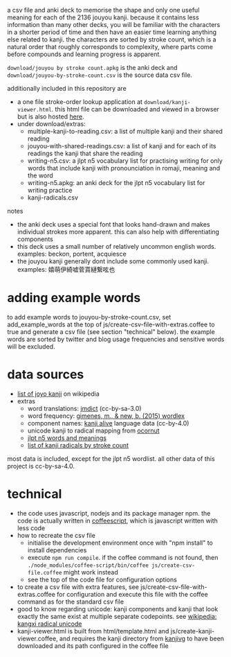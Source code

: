 a csv file and anki deck to memorise the shape and only one useful meaning for each of the 2136 jouyou kanji.
because it contains less information than many other decks, you will be familiar with the characters in a shorter period of time and then have an easier time learning anything else related to kanji.
the characters are sorted by stroke count, which is a natural order that roughly corresponds to complexity, where parts come before compounds and learning progress is apparent.

`download/jouyou by stroke count.apkg` is the anki deck and `download/jouyou-by-stroke-count.csv` is the source data csv file.

additionally included in this repository are
* a one file stroke-order lookup application at `download/kanji-viewer.html`. this html file can be downloaded and viewed in a browser but is also hosted [here](http://sph.mn/other/kanji-viewer.html).
* under download/extras:
  * multiple-kanji-to-reading.csv: a list of multiple kanji and their shared reading
  * jouyou-with-shared-readings.csv: a list of kanji and for each of its readings the kanji that share the reading
  * writing-n5.csv: a jlpt n5 vocabulary list for practising writing for only words that include kanji with pronounciation in romaji, meaning and the word
  * writing-n5.apkg: an anki deck for the jlpt n5 vocabulary list for writing practice
  * kanji-radicals.csv

notes
* the anki deck uses a special font that looks hand-drawn and makes individual strokes more apparent. this can also help with differentiating components
* this deck uses a small number of relatively uncommon english words. examples: beckon, portent, acquiesce
* the jouyou kanji generally dont include some commonly used kanji. examples: 嬉萌伊綺嘘菅貰縺繋呟也

# adding example words
to add example words to jouyou-by-stroke-count.csv, set add_example_words at the top of js/create-csv-file-with-extras.coffee to true and generate a csv file (see section "technical" below).
the example words are sorted by twitter and blog usage frequencies and sensitive words will be excluded.

# data sources
* [list of joyo kanji](https://en.wikipedia.org/wiki/List_of_j%C5%8Dy%C5%8D_kanji) on wikipedia
* extras
  * word translations: [jmdict](http://www.edrdg.org/jmdict/j_jmdict.html) (cc-by-sa-3.0)
  * word frequency: [gimenes, m., & new, b. (2015) wordlex](http://www.lexique.org/?page_id=250)
  * component names: [kanji alive](https://github.com/kanjialive/kanji-data-media) language data (cc-by-4.0)
  * unicode kanji to radical mapping from [ocornut](https://gist.github.com/ocornut/18844be7446b63d936e4fab8fb5e6e01)
  * [jlpt n5 words and meanings](http://www.passjapanesetest.com/jlpt-n5-vocabulary-list/)
  * [list of kanji radicals by stroke count](https://en.wikipedia.org/wiki/List_of_kanji_radicals_by_stroke_count)

most data is included, except for the jlpt n5 wordlist. all other data of this project is cc-by-sa-4.0.

# technical
* the code uses javascript, nodejs and its package manager npm. the code is actually written in [coffeescript](http://coffeescript.org), which is javascript written with less code
* how to recreate the csv file
  * initialise the development environment once with "npm install" to install dependencies
  * execute `npm run compile`. if the coffee command is not found, then `./node_modules/coffee-script/bin/coffee js/create-csv-file.coffee` might work instead
  * see the top of the code file for configuration options
* to create a csv file with extra features, see js/create-csv-file-with-extras.coffee for configuration and execute this file with the coffee command as for the standard csv file
* good to know regarding unicode: kanji components and kanji that look exactly the same exist at multiple separate codepoints. see [wikipedia: kangxi radical unicode](https://en.wikipedia.org/wiki/Kangxi_radical#Unicode)
* kanji-viewer.html is built from html/template.html and js/create-kanji-viewer.coffee, and requires the kanji directory from [kanjivg](https://github.com/KanjiVG/kanjivg) to have been downloaded and its path configured in the coffee file
